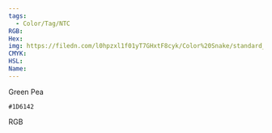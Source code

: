 ```yaml
---
tags:
  - Color/Tag/NTC
RGB:
Hex:
img: https://filedn.com/l0hpzxl1f01yT7GHxtF8cyk/Color%20Snake/standard_csv_to_svg/%23/1D6142.svg
CMYK:
HSL:
Name:
---
```

Green Pea
```palette
#1D6142
```
RGB
